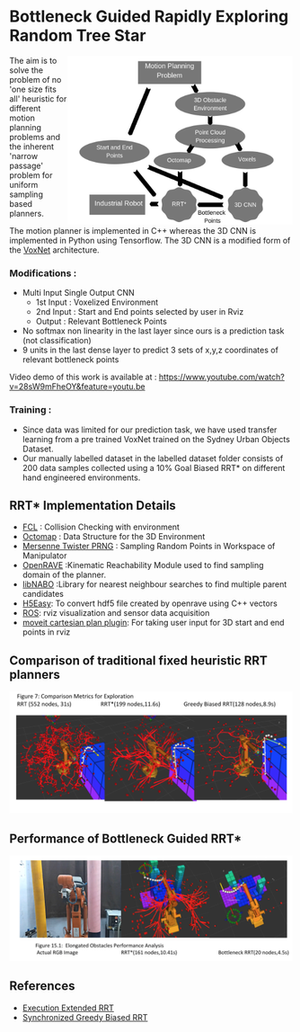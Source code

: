 # Bottleneck Guided Rapidly Exploring Random Tree Star

<div align='right'>
  <img src='images/Flow chart 2 (1).png' width='400px' align='right'>
</div>


The aim is to solve the problem of no 'one size fits all' heuristic for different motion planning problems and the inherent 'narrow passage' problem for uniform sampling based planners. 

The motion planner is implemented in C++ whereas the 3D CNN is implemented in Python using Tensorflow. The 3D CNN is a modified form of the [VoxNet](https://www.ri.cmu.edu/pub_files/2015/9/voxnet_maturana_scherer_iros15.pdf) architecture. 

### Modifications :

* Multi Input Single Output CNN 
  * 1st Input : Voxelized Environment
  * 2nd Input : Start and End points selected by user in Rviz
  * Output : Relevant Bottleneck Points
* No softmax non linearity in the last layer since ours is a prediction task (not classification)
* 9 units in the last dense layer to predict 3 sets of x,y,z coordinates of relevant bottleneck points

Video demo of this work is available at : https://www.youtube.com/watch?v=28sW9mFheOY&feature=youtu.be
### Training :

* Since data was limited for our prediction task, we have used transfer learning from a pre trained VoxNet trained on the Sydney Urban Objects Dataset.
* Our manually labelled dataset in the labelled dataset folder consists of 200 data samples collected using a 10% Goal Biased RRT* on different hand engineered environments.

## RRT* Implementation Details 
* [FCL](https://github.com/flexible-collision-library/fcl) : Collision Checking with environment
* [Octomap](https://github.com/OctoMap/octomap) : Data Structure for the 3D Environment
* [Mersenne Twister PRNG](https://github.com/cslarsen/mersenne-twister) : Sampling Random Points in Workspace of Manipulator
* [OpenRAVE](https://github.com/rdiankov/openrave) :Kinematic Reachability Module used to find sampling domain of the planner.
* [libNABO](https://github.com/ethz-asl/libnabo) :Library for nearest neighbour searches to find multiple parent candidates
* [H5Easy](https://github.com/stevenwalton/H5Easy): To convert hdf5 file created by openrave using C++ vectors
* [ROS](https://github.com/ros): rviz visualization and sensor data acquisition
* [moveit cartesian plan plugin](https://github.com/ros-industrial-consortium/fermi/tree/hydro-devel): For taking user input for 3D start and end points in rviz

## Comparison of traditional fixed heuristic RRT planners 
<div align='centre'>
  <img src='images/random exploration.png' width='800px' align='centre'>
</div>

## Performance of Bottleneck Guided RRT*
<div align='centre'>
  <img src='images/Intelligent Exploration.png' width='800px' align='centre'>
</div>

## References 
* [Execution Extended RRT](https://link.springer.com/content/pdf/10.1007/978-3-540-45135-8_23.pdf)
* [Synchronized Greedy Biased RRT](https://link.springer.com/content/pdf/10.1007/s12555-011-0417-7.pdf)




